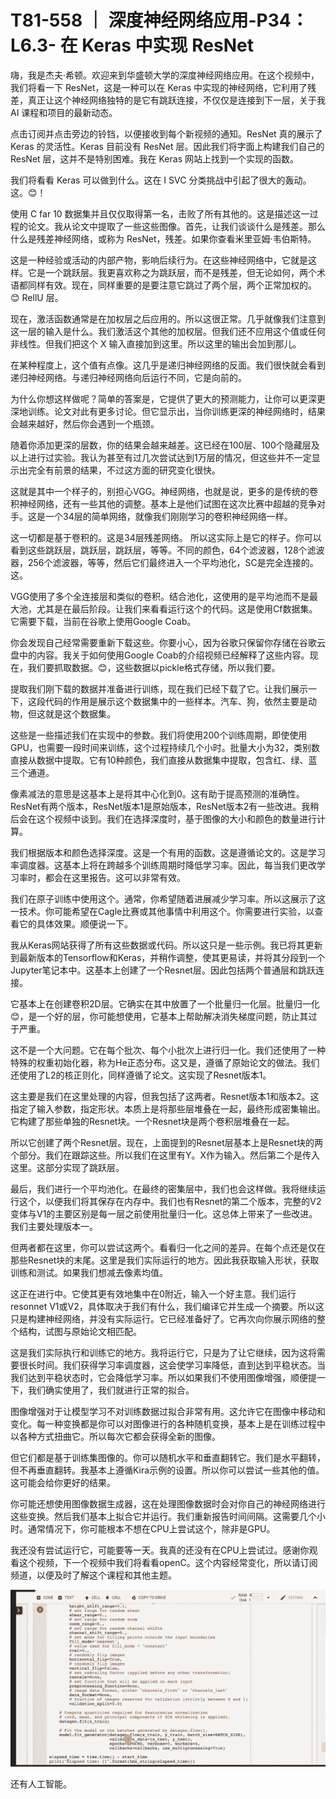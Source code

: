 # T81-558 ｜ 深度神经网络应用-P34：L6.3- 在 Keras 中实现 ResNet 

嗨，我是杰夫·希顿。欢迎来到华盛顿大学的深度神经网络应用。在这个视频中，我们将看一下 ResNet，这是一种可以在 Keras 中实现的神经网络，它利用了残差，真正让这个神经网络独特的是它有跳跃连接，不仅仅是连接到下一层，关于我 AI 课程和项目的最新动态。

点击订阅并点击旁边的铃铛，以便接收到每个新视频的通知。ResNet 真的展示了 Keras 的灵活性。Keras 目前没有 ResNet 层。因此我们将字面上构建我们自己的 ResNet 层，这并不是特别困难。我在 Keras 网站上找到一个实现的函数。

我们将看看 Keras 可以做到什么。这在 I SVC 分类挑战中引起了很大的轰动。这。😊！[](img/c990de25bca059d59d22e195401e0376_1.png)

使用 C far 10 数据集并且仅仅取得第一名，击败了所有其他的。这是描述这一过程的论文。我从论文中提取了一些这些图像。首先，让我们谈谈什么是残差。那么什么是残差神经网络，或称为 ResNet，残差。如果你查看米里亚姆·韦伯斯特。

这是一种经验或活动的内部产物，影响后续行为。在这些神经网络中，它就是这样。它是一个跳跃层。我更喜欢称之为跳跃层，而不是残差，但无论如何，两个术语都同样有效。现在，同样重要的是要注意它跳过了两个层，两个正常加权的。😊 RellU 层。

现在，激活函数通常是在加权层之后应用的。所以这很正常。几乎就像我们注意到这一层的输入是什么。我们激活这个其他的加权层。但我们还不应用这个值或任何非线性。但我们把这个 X 输入直接加到这里。所以这里的输出会加到那儿。

在某种程度上，这个值有点像。这几乎是递归神经网络的反面。我们很快就会看到递归神经网络。与递归神经网络向后运行不同，它是向前的。

为什么你想这样做呢？简单的答案是，它提供了更大的预测能力，让你可以更深更深地训练。论文对此有更多讨论。但它显示出，当你训练更深的神经网络时，结果会越来越好，然后你会遇到一个瓶颈。

随着你添加更深的层数，你的结果会越来越差。这已经在100层、100个隐藏层及以上进行过实验。我认为甚至有过几次尝试达到1万层的情况，但这些并不一定显示出完全有前景的结果，不过这方面的研究变化很快。

这就是其中一个样子的，别担心VGG。神经网络，也就是说，更多的是传统的卷积神经网络，还有一些其他的调整。基本上是他们试图在这次比赛中超越的竞争对手。这是一个34层的简单网络，就像我们刚刚学习的卷积神经网络一样。

这一切都是基于卷积的。这是34层残差网络。 所以这实际上是它的样子。你可以看到这些跳跃层，跳跃层，跳跃层，等等。不同的颜色，64个滤波器，128个滤波器，256个滤波器，等等，然后它们最终进入一个平均池化，SC是完全连接的。这。

VGG使用了多个全连接层和类似的卷积。结合池化，这使用的是平均池而不是最大池，尤其是在最后阶段。让我们来看看运行这个的代码。这是使用Cf数据集。它需要下载，当前在谷歌上使用Google Coab。

你会发现自己经常需要重新下载这些。你要小心，因为谷歌只保留你存储在谷歌云盘中的内容。我关于如何使用Google Coab的介绍视频已经解释了这些内容。现在，我们要抓取数据。😊，这些数据以pickle格式存储，所以我们要。

提取我们刚下载的数据并准备进行训练，现在我们已经下载了它。让我们展示一下，这段代码的作用是展示这个数据集中的一些样本。汽车、狗，依然主要是动物，但这就是这个数据集。

这些是一些描述我们在实现中的参数。我们将使用200个训练周期，即使使用GPU，也需要一段时间来训练，这个过程持续几个小时。批量大小为32，类别数直接从数据中提取。它有10种颜色，我们直接从数据集中提取，包含红、绿、蓝三个通道。

像素减法的意思是这基本上是将其中心化到0。这有助于提高预测的准确性。ResNet有两个版本，ResNet版本1是原始版本，ResNet版本2有一些改进。我稍后会在这个视频中谈到。我们在选择深度时，基于图像的大小和颜色的数量进行计算。

我们根据版本和颜色选择深度。这是一个有用的函数。这是遵循论文的。这是学习率调度器。这基本上将在跨越多个训练周期时降低学习率。因此，每当我们更改学习率时，都会在这里报告。这可以非常有效。

我们在原子训练中使用这个。通常，你希望随着进展减少学习率。所以这展示了这一技术。你可能希望在Cagle比赛或其他事情中利用这个。你需要进行实验，以查看它的具体效果。顺便说一下。

我从Keras网站获得了所有这些数据或代码。所以这只是一些示例。我已将其更新到最新版本的Tensorflow和Keras，并稍作调整，使其更易读，并将其分段到一个Jupyter笔记本中。这基本上创建了一个Resnet层。因此包括两个普通层和跳跃连接。

它基本上在创建卷积2D层。它确实在其中放置了一个批量归一化层。批量归一化😊，是一个好的层，你可能想使用，它基本上帮助解决消失梯度问题，防止其过于严重。

这不是一个大问题。它在每个批次、每个小批次上进行归一化。我们还使用了一种特殊的权重初始化器，称为He正态分布。这又是，遵循了原始论文的做法。我们还使用了L2的核正则化，同样遵循了论文。这实现了Resnet版本1。

这主要是我们在这里处理的内容，但我包括了这两者。Resnet版本1和版本2。这指定了输入参数，指定形状。本质上是将那些层堆叠在一起，最终形成密集输出。它构建了那些单独的Resnet块。一个Resnet块是两个卷积层堆叠在一起。

所以它创建了两个Resnet层。现在，上面提到的Resnet层基本上是Resnet块的两个部分。我们在跟踪这些。所以我们在这里有Y。X作为输入。然后第二个是传入这里。这部分实现了跳跃层。

最后，我们进行一个平均池化。在最终的密集层中，我们也会这样做。我将继续运行这个，以便我们将其保存在内存中。我们也有Resnet的第二个版本，完整的V2变体与V1的主要区别是每一层之前使用批量归一化。这总体上带来了一些改进。我们主要处理版本一。

但两者都在这里，你可以尝试这两个。看看归一化之间的差异。在每个点还是仅在那些Resnet块的末尾。这里是我们实际运行的地方。因此我获取输入形状，获取训练和测试。如果我们想减去像素均值。

这正在进行中。它使其更有效地集中在0附近，输入一个好主意。我们运行resonnet V1或V2，具体取决于我们有什么，我们编译它并生成一个摘要。所以这只是构建神经网络，并没有实际运行。它已经准备好了。它再次向你展示网络的整个结构，试图与原始论文相匹配。

这是我们实际执行和训练它的地方。我将运行它，只是为了让它继续，因为这将需要很长时间。我们获得学习率调度器，这会使学习率降低，直到达到平稳状态。当我们达到平稳状态时，它会降低学习率。所以如果我们不使用图像增强，顺便提一下，我们确实使用了，我们就进行正常的拟合。

图像增强对于让模型学习不对训练数据过拟合非常有用。这允许它在图像中移动和变化。每一种变换都是你可以对图像进行的各种随机变换，基本上是在训练过程中以各种方式扭曲它。所以每次它都会获得全新的图像。

但它们都是基于训练集图像的。你可以随机水平和垂直翻转它。我们是水平翻转，但不再垂直翻转。我基本上遵循Kira示例的设置。所以你可以尝试一些其他的值。这可能会给你更好的结果。

你可能还想使用图像数据生成器，这在处理图像数据时会对你自己的神经网络进行这些变换。然后我们基本上拟合它并运行。我们重新报告时间间隔。这需要几个小时。通常情况下，你可能根本不想在CPU上尝试这个，除非是GPU。

我还没有尝试运行它，可能要等一天。我真的还没有在CPU上尝试过。感谢你观看这个视频，下一个视频中我们将看看openC。这个内容经常变化，所以请订阅频道，以便及时了解这个课程和其他主题。

![](img/c990de25bca059d59d22e195401e0376_3.png)

还有人工智能。
